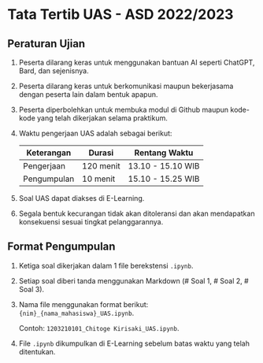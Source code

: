 # Tata Tertib UAS - ASD 2022/2023

## Peraturan Ujian

1. Peserta dilarang keras untuk menggunakan bantuan AI seperti ChatGPT, Bard, dan sejenisnya.
2. Peserta dilarang keras untuk berkomunikasi maupun bekerjasama dengan peserta lain dalam bentuk apapun.
3. Peserta diperbolehkan untuk membuka modul di Github maupun kode-kode yang telah dikerjakan selama praktikum.
4. Waktu pengerjaan UAS adalah sebagai berikut:

    | Keterangan | Durasi | Rentang Waktu |
    | -- | -- | -- |
    | Pengerjaan | 120 menit | 13.10 - 15.10 WIB |
    | Pengumpulan | 10 menit | 15.10 - 15.25 WIB |

5. Soal UAS dapat diakses di E-Learning.
6. Segala bentuk kecurangan tidak akan ditoleransi dan akan mendapatkan konsekuensi sesuai tingkat pelanggarannya.

## Format Pengumpulan

1. Ketiga soal dikerjakan dalam 1 file berekstensi `.ipynb`.
2. Setiap soal diberi tanda menggunakan Markdown (# Soal 1, # Soal 2, # Soal 3).
3. Nama file menggunakan format berikut: `{nim}_{nama_mahasiswa}_UAS.ipynb`.

    Contoh: `1203210101_Chitoge Kirisaki_UAS.ipynb`.
  
4. File `.ipynb` dikumpulkan di E-Learning sebelum batas waktu yang telah ditentukan.
